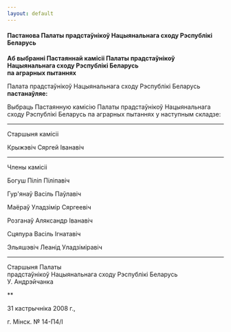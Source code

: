 ```yaml
---
layout: default
---
```


#### Пастанова Палаты прадстаўнікоў Нацыянальнага сходу Рэспублікі Беларусь

**Аб выбранні Пастаяннай камісіі Палаты прадстаўнікоў Нацыянальнага
сходу Рэспублікі Беларусь  
па аграрных пытаннях**

Палата прадстаўнікоў Нацыянальнага сходу Рэспублікі Беларусь
**пастанаўляе:**

Выбраць Пастаянную камісію Палаты прадстаўнікоў Нацыянальнага сходу
Рэспублікі Беларусь па аграрных пытаннях у наступным складзе:

****

Старшыня камісіі

Крыжэвіч Сяргей Iванавіч

****

Члены камісіі

Богуш Піліп Піліпавіч

Гур'янаў Васіль Паўлавіч

Маёраў Уладзімір Сяргеевіч

Розганаў Аляксандр Iванавіч

Сцяпура Васіль Iгнатавіч

Эльяшэвіч Леанід Уладзіміравіч

****

Старшыня Палаты  
прадстаўнікоў Нацыянальнага сходу Рэспублікі Беларусь  
У. Андрэйчанка

**

31 кастрычніка 2008 г.,

г. Мінск. № 14-П4/I
